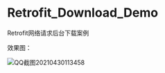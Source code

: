 # Retrofit_Download_Demo
Retrofit网络请求后台下载案例

效果图：

![QQ截图20210430113458](https://user-images.githubusercontent.com/70384877/116645615-c59e0700-a9a8-11eb-8413-6440889230ef.png)

